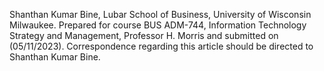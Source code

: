 Shanthan Kumar Bine, Lubar School of Business, University of Wisconsin Milwaukee. 
Prepared for course BUS ADM-744, Information Technology Strategy and Management, 
Professor H. Morris and submitted on (05/11/2023). Correspondence regarding this 
article should be directed to Shanthan Kumar Bine.
